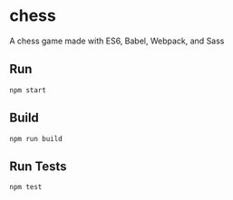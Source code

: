 # chess
A chess game made with ES6, Babel, Webpack, and Sass

## Run
```
npm start
```

## Build
```
npm run build
```

## Run Tests
```
npm test
```
